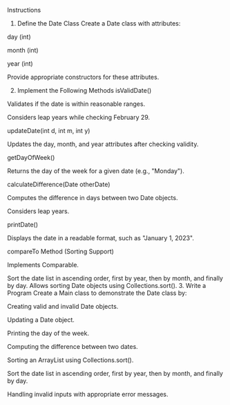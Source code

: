 Instructions
1. Define the Date Class
Create a Date class with attributes:

day (int)

month (int)

year (int)

Provide appropriate constructors for these attributes.

2. Implement the Following Methods
isValidDate()

Validates if the date is within reasonable ranges.

Considers leap years while checking February 29.

updateDate(int d, int m, int y)

Updates the day, month, and year attributes after checking validity.

getDayOfWeek()

Returns the day of the week for a given date (e.g., "Monday").

calculateDifference(Date otherDate)

Computes the difference in days between two Date objects.

Considers leap years.

printDate()

Displays the date in a readable format, such as "January 1, 2023".

compareTo Method (Sorting Support)

Implements Comparable<Date>.

Sort the date list in ascending order, first by year, then by month, and finally by day.
Allows sorting Date objects using Collections.sort().
3. Write a Program
Create a Main class to demonstrate the Date class by:

Creating valid and invalid Date objects.

Updating a Date object.

Printing the day of the week.

Computing the difference between two dates.

Sorting an ArrayList<Date> using Collections.sort().

Sort the date list in ascending order, first by year, then by month, and finally by day.

Handling invalid inputs with appropriate error messages.
